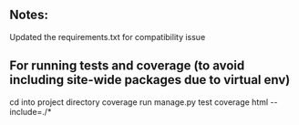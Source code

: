 ## Notes:
Updated the requirements.txt for compatibility issue

## For running tests and coverage (to avoid including site-wide packages due to virtual env)
cd into project directory
coverage run manage.py test
coverage html --include=./*  